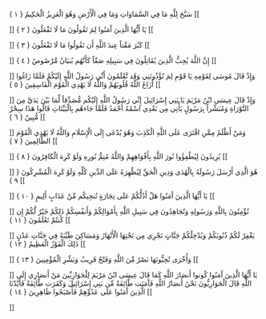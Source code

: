 سَبَّحَ لِلَّهِ مَا فِي السَّمَاوَاتِ وَمَا فِي الْأَرْضِ وَهُوَ الْعَزِيزُ الْحَكِيمُ { ۱ }
[[


]] 
يَا أَيُّهَا الَّذِينَ آَمَنُوا لِمَ تَقُولُونَ مَا لَا تَفْعَلُونَ { ۲ }
[[


]] 
كَبُرَ مَقْتاً عِندَ اللَّهِ أَن تَقُولُوا مَا لَا تَفْعَلُونَ { ۳ }
[[


]] 
إِنَّ اللَّهَ يُحِبُّ الَّذِينَ يُقَاتِلُونَ فِي سَبِيلِهِ صَفّاً كَأَنَّهُم بُنيَانٌ مَّرْصُوصٌ { ٤ }
[[


]] 
وَإِذْ قَالَ مُوسَى لِقَوْمِهِ يَا قَوْمِ لِمَ تُؤْذُونَنِي وَقَد تَّعْلَمُونَ أَنِّي رَسُولُ اللَّهِ إِلَيْكُمْ فَلَمَّا زَاغُوا أَزَاغَ اللَّهُ قُلُوبَهُمْ وَاللَّهُ لَا يَهْدِي الْقَوْمَ الْفَاسِقِينَ { ٥ }
[[


]] 
وَإِذْ قَالَ عِيسَى ابْنُ مَرْيَمَ يَا بَنِي إِسْرَائِيلَ إِنِّي رَسُولُ اللَّهِ إِلَيْكُم مُّصَدِّقاً لِّمَا بَيْنَ يَدَيَّ مِنَ التَّوْرَاةِ وَمُبَشِّراً بِرَسُولٍ يَأْتِي مِن بَعْدِي اسْمُهُ أَحْمَدُ فَلَمَّا جَاءهُم بِالْبَيِّنَاتِ قَالُوا هَذَا سِحْرٌ مُّبِينٌ { ٦ }
[[


]] 
وَمَنْ أَظْلَمُ مِمَّنِ افْتَرَى عَلَى اللَّهِ الْكَذِبَ وَهُوَ يُدْعَى إِلَى الْإِسْلَامِ وَاللَّهُ لَا يَهْدِي الْقَوْمَ الظَّالِمِينَ { ٧ }
[[


]] 
يُرِيدُونَ لِيُطْفِؤُوا نُورَ اللَّهِ بِأَفْوَاهِهِمْ وَاللَّهُ مُتِمُّ نُورِهِ وَلَوْ كَرِهَ الْكَافِرُونَ { ۸ }
[[


]] 
هُوَ الَّذِي أَرْسَلَ رَسُولَهُ بِالْهُدَى وَدِينِ الْحَقِّ لِيُظْهِرَهُ عَلَى الدِّينِ كُلِّهِ وَلَوْ كَرِهَ الْمُشْرِكُونَ { ۹ }
[[


]] 
يَا أَيُّهَا الَّذِينَ آَمَنُوا هَلْ أَدُلُّكُمْ عَلَى تِجَارَةٍ تُنجِيكُم مِّنْ عَذَابٍ أَلِيمٍ { ۱۰ }
[[


]] 
تُؤْمِنُونَ بِاللَّهِ وَرَسُولِهِ وَتُجَاهِدُونَ فِي سَبِيلِ اللَّهِ بِأَمْوَالِكُمْ وَأَنفُسِكُمْ ذَلِكُمْ خَيْرٌ لَّكُمْ إِن كُنتُمْ تَعْلَمُونَ { ۱۱ }
[[


]] 
يَغْفِرْ لَكُمْ ذُنُوبَكُمْ وَيُدْخِلْكُمْ جَنَّاتٍ تَجْرِي مِن تَحْتِهَا الْأَنْهَارُ وَمَسَاكِنَ طَيِّبَةً فِي جَنَّاتِ عَدْنٍ ذَلِكَ الْفَوْزُ الْعَظِيمُ { ۱۲ }
[[


]] 
وَأُخْرَى تُحِبُّونَهَا نَصْرٌ مِّنَ اللَّهِ وَفَتْحٌ قَرِيبٌ وَبَشِّرِ الْمُؤْمِنِينَ { ۱۳ }
[[


]] 
يَا أَيُّهَا الَّذِينَ آَمَنُوا كُونوا أَنصَارَ اللَّهِ كَمَا قَالَ عِيسَى ابْنُ مَرْيَمَ لِلْحَوَارِيِّينَ مَنْ أَنصَارِي إِلَى اللَّهِ قَالَ الْحَوَارِيُّونَ نَحْنُ أَنصَارُ اللَّهِ فَآَمَنَت طَّائِفَةٌ مِّن بَنِي إِسْرَائِيلَ وَكَفَرَت طَّائِفَةٌ فَأَيَّدْنَا الَّذِينَ آَمَنُوا عَلَى عَدُوِّهِمْ فَأَصْبَحُوا ظَاهِرِينَ { ۱٤ }
[[


]]